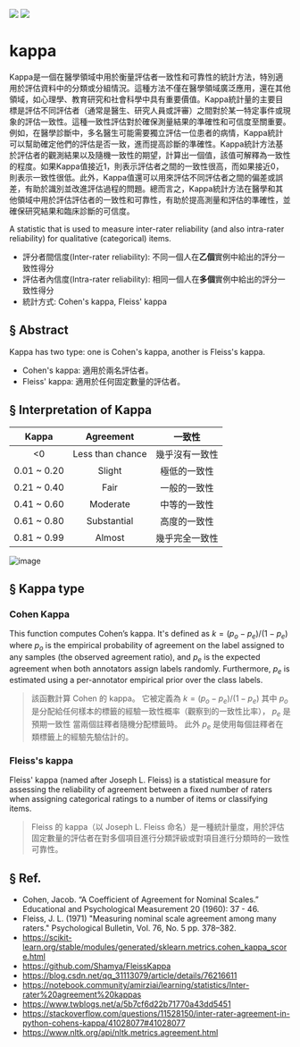 ![](https://img.shields.io/badge/scikit--learn-1.1.2-orange)
![](https://img.shields.io/badge/seaborn-0.11.2-9cf)
# kappa
Kappa是一個在醫學領域中用於衡量評估者一致性和可靠性的統計方法，特別適用於評估資料中的分類或分組情況。這種方法不僅在醫學領域廣泛應用，還在其他領域，如心理學、教育研究和社會科學中具有重要價值。Kappa統計量的主要目標是評估不同評估者（通常是醫生、研究人員或評審）之間對於某一特定事件或現象的評估一致性。這種一致性評估對於確保測量結果的準確性和可信度至關重要。例如，在醫學診斷中，多名醫生可能需要獨立評估一位患者的病情，Kappa統計可以幫助確定他們的評估是否一致，進而提高診斷的準確性。Kappa統計方法基於評估者的觀測結果以及隨機一致性的期望，計算出一個值，該值可解釋為一致性的程度。如果Kappa值接近1，則表示評估者之間的一致性很高，而如果接近0，則表示一致性很低。此外，Kappa值還可以用來評估不同評估者之間的偏差或誤差，有助於識別並改進評估過程的問題。總而言之，Kappa統計方法在醫學和其他領域中用於評估評估者的一致性和可靠性，有助於提高測量和評估的準確性，並確保研究結果和臨床診斷的可信度。

A statistic that is used to measure inter-rater reliability (and also intra-rater reliability) for qualitative (categorical) items.
- 評分者間信度(Inter-rater reliability): 不同一個人在**乙個**實例中給出的評分一致性得分
- 評估者內信度(Intra-rater reliability): 相同一個人在**多個**實例中給出的評分一致性得分
- 統計方式: Cohen's kappa, Fleiss' kappa

## § Abstract
Kappa has two type: one is Cohen's kappa, another is Fleiss's kappa.
- Cohen's kappa: 適用於兩名評估者。
- Fleiss' kappa: 適用於任何固定數量的評估者。


## § Interpretation of Kappa

| Kappa | Agreement | 一致性 |
|:---:| :---: | :---: |
|<0 | Less than chance | 幾乎沒有一致性 |
| 0.01 ~ 0.20 | Slight | 極低的一致性
| 0.21 ~ 0.40 | Fair   | 一般的一致性|
| 0.41 ~ 0.60 | Moderate | 中等的一致性|
| 0.61 ~ 0.80 | Substantial | 高度的一致性|
| 0.81 ~ 0.99 | Almost | 幾乎完全一致性|

![image](https://user-images.githubusercontent.com/32260565/190395367-1153b7a4-b678-4d5f-ae73-5ee1d70f8de8.png)


## § Kappa type
### Cohen Kappa
This function computes Cohen’s kappa. It's defined as $k = (p_o-p_e)/(1-p_e)$ where $p_o$ is the empirical probability of agreement on the label assigned to any samples (the observed agreement ratio), and $p_e$ is the expected agreement when both annotators assign labels randomly. Furthermore, $p_e$ is estimated using a per-annotator empirical prior over the class labels.
> 該函數計算 Cohen 的 kappa。 它被定義為 $k = (p_o-p_e)/(1-p_e)$ 其中 $p_o$ 是分配給任何樣本的標籤的經驗一致性概率（觀察到的一致性比率）， $p_e$ 是預期一致性 當兩個註釋者隨機分配標籤時。 此外 $p_e$ 是使用每個註釋者在類標籤上的經驗先驗估計的。


### Fleiss's kappa
Fleiss' kappa (named after Joseph L. Fleiss) is a statistical measure for assessing the reliability of agreement between a fixed number of raters when assigning categorical ratings to a number of items or classifying items.
> Fleiss 的 kappa（以 Joseph L. Fleiss 命名）是一種統計量度，用於評估固定數量的評估者在對多個項目進行分類評級或對項目進行分類時的一致性可靠性。

## § Ref.
- Cohen, Jacob. “A Coefficient of Agreement for Nominal Scales.” Educational and Psychological Measurement 20 (1960): 37 - 46.
- Fleiss, J. L. (1971) "Measuring nominal scale agreement among many raters." Psychological Bulletin, Vol. 76, No. 5 pp. 378–382.
- https://scikit-learn.org/stable/modules/generated/sklearn.metrics.cohen_kappa_score.html
- https://github.com/Shamya/FleissKappa
- https://blog.csdn.net/qq_31113079/article/details/76216611
- https://notebook.community/amirziai/learning/statistics/Inter-rater%20agreement%20kappas
- https://www.twblogs.net/a/5b7cf6d22b71770a43dd5451
- https://stackoverflow.com/questions/11528150/inter-rater-agreement-in-python-cohens-kappa/41028077#41028077
- https://www.nltk.org/api/nltk.metrics.agreement.html
